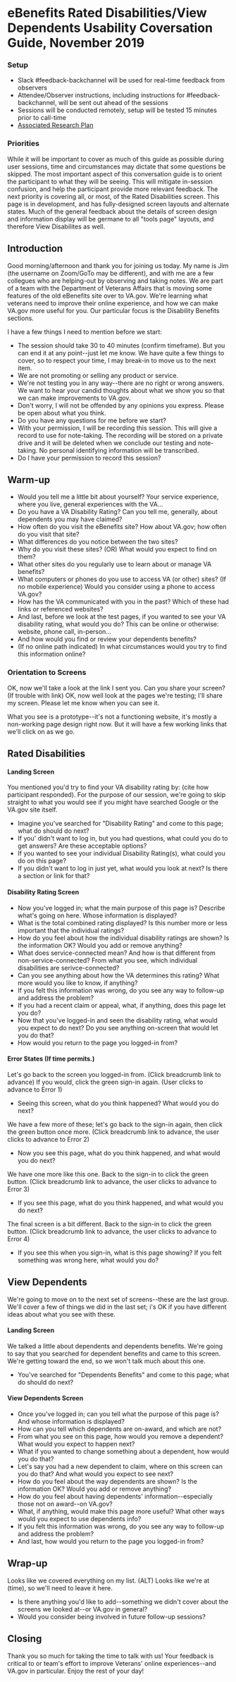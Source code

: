 # eBenefits Rated Disabilities/View Dependents Usability Coversation Guide, November 2019

### Setup
- Slack #feedback-backchannel will be used for real-time feedback from observers
- Attendee/Observer instructions, including instructions for #feedback-backchannel, will be sent out ahead of the sessions
- Sessions will be conducted remotely, setup will be tested 15 minutes prior to call-time
- [Associated Research Plan](https://github.com/department-of-veterans-affairs/va.gov-team/blob/master/teams/vsa/teams/ebenefits/research/disabilities-dependents-usability-1119/disabilities-dependents-usability-research-plan.md)

### Priorities
While it will be important to cover as much of this guide as possible during user sessions, time and circumstances may dictate that some questions be skipped. The most important aspect of this conversation guide is to orient the participant to what they will be seeing. This will mitigate in-session confusion, and help the participant provide more relevant feedback. The next priority is covering all, or most, of the Rated Disabilities screen. This page is in development, and has fully-designed screen layouts and alternate states. Much of the general feedback about the details of screen design and information display will be germane to all "tools page" layouts, and therefore View Disabilites as well.

## Introduction
Good morning/afternoon and thank you for joining us today. My name is Jim (the username on Zoom/GoTo may be different), and with me are a few collegues who are helping-out by observing and taking notes. We are part of a team with the Department of Veterans Affairs that is moving some features of the old eBenefits site over to VA.gov. We're learning what veterans need to improve their online experience, and how we can make VA.gov more useful for you. Our particular focus is the Disability Benefits sections.

I have a few things I need to mention before we start:
- The session should take 30 to 40 minutes (confirm timeframe). But you can end it at any point--just let me know. We have quite a few things to cover, so to respect your time, I may break-in to move us to the next item.
- We are not promoting or selling any product or service.
- We're not testing you in any way--there are no right or wrong answers. We want to hear your candid thoughts about what we show you so that we can make improvements to VA.gov.
- Don't worry, I will not be offended by any opinions you express. Please be open about what you think.
- Do you have any questions for me before we start?
- With your permission, I will be recording this session. This will give a record to use for note-taking. The recording will be stored on a private drive and it will be deleted when we conclude our testing and note-taking. No personal identifying information will be transcribed.
- Do I have your permission to record this session?

## Warm-up
- Would you tell me a little bit about yourself? Your service experience, where you live, general experiences with the VA...
- Do you have a VA Disability Rating? Can you tell me, generally, about dependents you may have claimed?
- How often do you visit the eBenefits site? How about VA.gov; how often do you visit that site? 
- What differences do you notice between the two sites?
- Why do you visit these sites? (OR) What would you expect to find on them?
- What other sites do you regularly use to learn about or manage VA benefits?
- What computers or phones do you use to access VA (or other) sites? (If no mobile experience) Would you consider using a phone to access VA.gov?
- How has the VA communicated with you in the past? Which of these had links or referenced websites?
- And last, before we look at the test pages, if you wanted to see your VA disability rating, what would you do? This can be online or otherwise: website, phone call, in-person... 
- And how would you find or review your dependents benefits?
- (If no online path indicated) In what circumstances would you try to find this information online?

### Orientation to Screens
OK, now we'll take a look at the link I sent you. Can you share your screen? (If trouble with link) OK, now well look at the pages we're testing; I'll share my screen. Please let me know when you can see it.

What you see is a prototype--it's not a functioning website, it's mostly a non-working page design right now. But it will have a few working links that we'll click on as we go.

## Rated Disabilities
#### Landing Screen
You mentioned you'd try to find your VA disability rating by: (cite how participant responded). For the purpose of our session, we're going to skip straight to what you would see if you might have searched Google or the VA.gov site itself.
- Imagine you've searched for "Disability Rating" and come to this page; what do should do next?
- If you' didn't want to log in, but you had questions, what could you do to get answers? Are these acceptable options?
- If you wanted to see your individual Disability Rating(s), what could you do on this page?
- If you didn't want to log in just yet, what would you look at next? Is there a section or link for that?
#### Disability Rating Screen
- Now you've logged in; what the main purpose of this page is? Describe what's going on here. Whose information is displayed?
- What is the total combined rating displayed? Is this number more or less important that the individual ratings?
- How do you feel about how the individual disability ratings are shown? Is the information OK? Would you add or remove anything?
- What does service-connected mean? And how is that different from non-service-connected? From what you see, which individual disabilities are serivce-connected? 
- Can you see anything about how the VA determines this rating? What more would you like to know, if anything?
- If you felt this information was wrong, do you see any way to follow-up and address the problem?
- If you had a recent claim or appeal, what, if anything, does this page let you do?
- Now that you've logged-in and seen the disability rating, what would you expect to do next? Do you see anything on-screen that would let you do that?
- How would you return to the page you logged-in from?
#### Error States (If time permits.)
Let's go back to the screen you logged-in from. (Click breadcrumb link to advance)
If you would, click the green sign-in again. (User clicks to advance to Error 1)
- Seeing this screen, what do you think happened? What would you do next?

We have a few more of these; let's go back to the sign-in again, then click the green button once more. (Click breadcrumb link to advance, the user clicks to advance to Error 2)
- Now you see this page, what do you think happened, and what would you do next?

We have one more like this one. Back to the sign-in to click the green button. (Click breadcrumb link to advance, the user clicks to advance to Error 3)
- If you see this page, what do you think happened, and what would you do next? 

The final screen is a bit different. Back to the sign-in to click the green button. (Click breadcrumb link to advance, the user clicks to advance to Error 4)
- If you see this when you sign-in, what is this page showing? If you felt something was wrong here, what would you do?

## View Dependents
We're going to move on to the next set of screens--these are the last group. We'll cover a few of things we did in the last set; i's OK if you have different ideas about what you see with these.

#### Landing Screen
We talked a little about dependents and dependents benefits. We're going to say that you searched for dependent benefits and came to this screen. We're getting toward the end, so we won't talk much about this one.
- You've searched for "Dependents Benefits" and come to this page; what do should do next?
#### View Dependents Screen
- Once you've logged in; can you tell what the purpose of this page is? And whose information is displayed?
- How can you tell which dependents are on-award, and which are not?
- From what you see on this page, how would you remove a dependent? What would you expect to happen next?
- What if you wanted to change something about a dependent, how would you do that?
- Let's say you had a new dependent to claim, where on this screen can you do that? And what would you expect to see next?
- How do you feel about the way dependents are shown? Is the information OK? Would you add or remove anything?
- How do you feel about having dependents' information--especially those not on award--on VA.gov?
- What, if anything, would make this page more useful? What other ways would you expect to use dependents info?
- If you felt this information was wrong, do you see any way to follow-up and address the problem?
- And last, how would you return to the page you logged-in from?

## Wrap-up
Looks like we covered everything on my list. (ALT) Looks like we're at (time), so we'll need to leave it here.
- Is there anything you'd like to add--something we didn't cover about the screens we looked at--or VA.gov in general?
- Would you consider being involved in future follow-up sessions?

## Closing
Thank you so much for taking the time to talk with us! Your feedback is critical to or team's effort to improve Veterans' online experiences--and VA.gov in particular. Enjoy the rest of your day!


